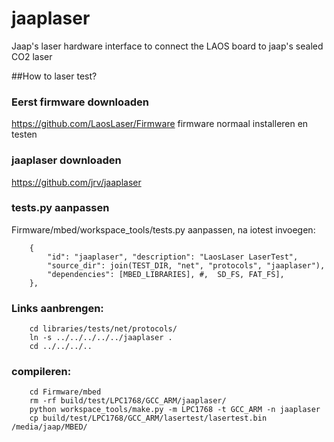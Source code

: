 jaaplaser
=========

Jaap's laser hardware interface to connect the LAOS board to jaap's sealed CO2 laser

##How to laser test?

### Eerst firmware downloaden
https://github.com/LaosLaser/Firmware
firmware normaal installeren en testen

### jaaplaser downloaden
https://github.com/jrv/jaaplaser
	
### tests.py aanpassen
Firmware/mbed/workspace_tools/tests.py aanpassen, na iotest invoegen:
```
    {
        "id": "jaaplaser", "description": "LaosLaser LaserTest",
        "source_dir": join(TEST_DIR, "net", "protocols", "jaaplaser"),
        "dependencies": [MBED_LIBRARIES], #,  SD_FS, FAT_FS],
    },
```
### Links aanbrengen:
```
	cd libraries/tests/net/protocols/
	ln -s ../../../../../jaaplaser .
	cd ../../../..
```
### compileren:
```
	cd Firmware/mbed
	rm -rf build/test/LPC1768/GCC_ARM/jaaplaser/
	python workspace_tools/make.py -m LPC1768 -t GCC_ARM -n jaaplaser
	cp build/test/LPC1768/GCC_ARM/lasertest/lasertest.bin /media/jaap/MBED/
```

